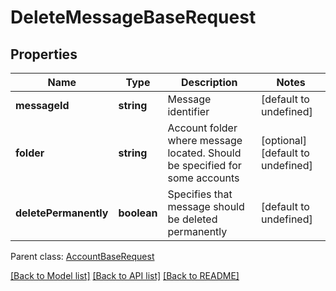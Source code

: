 
# DeleteMessageBaseRequest

## Properties
Name | Type | Description | Notes
------------ | ------------- | ------------- | -------------
**messageId** | **string** | Message identifier              | [default to undefined]
**folder** | **string** | Account folder where message located. Should be specified for some accounts              | [optional] [default to undefined]
**deletePermanently** | **boolean** | Specifies that message should be deleted permanently              | [default to undefined]

 Parent class: [AccountBaseRequest](AccountBaseRequest.md)

[[Back to Model list]](README.md#documentation-for-models) [[Back to API list]](README.md#documentation-for-api-endpoints) [[Back to README]](README.md)
